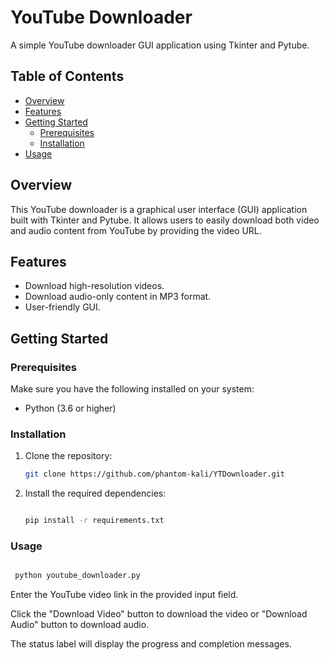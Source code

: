 # YouTube Downloader

A simple YouTube downloader GUI application using Tkinter and Pytube.

## Table of Contents

- [Overview](#overview)
- [Features](#features)
- [Getting Started](#getting-started)
  - [Prerequisites](#prerequisites)
  - [Installation](#installation)
- [Usage](#usage)

## Overview

This YouTube downloader is a graphical user interface (GUI) application built with Tkinter and Pytube. It allows users to easily download both video and audio content from YouTube by providing the video URL.

## Features

- Download high-resolution videos.
- Download audio-only content in MP3 format.
- User-friendly GUI.

## Getting Started

### Prerequisites

Make sure you have the following installed on your system:

- Python (3.6 or higher)
 
### Installation

  1. Clone the repository:
  
     ```bash
     git clone https://github.com/phantom-kali/YTDownloader.git
     ```

2. Install the required dependencies:

    ```bash

    pip install -r requirements.txt
    ```
### Usage

   ```bash

    python youtube_downloader.py
   ```

Enter the YouTube video link in the provided input field.

Click the "Download Video" button to download the video or "Download Audio" button to download audio.

The status label will display the progress and completion messages.
